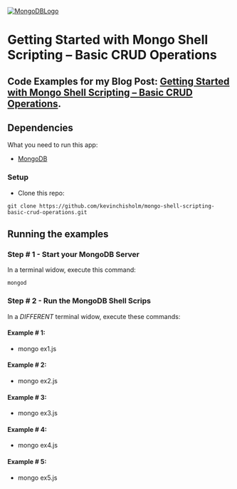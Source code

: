 [![MongoDBLogo](https://sub1.kevinchisholm.com/blog/images/MongoDB-logo.jpg)](http://blog.kevinchisholm.com/javascript/mongodb/getting-started-with-mongo-shell-scripting-basic-crud-operations/)

# Getting Started with Mongo Shell Scripting – Basic CRUD Operations

## Code Examples for my Blog Post: [Getting Started with Mongo Shell Scripting – Basic CRUD Operations](https://blog.kevinchisholm.com/javascript/mongodb/getting-started-with-mongo-shell-scripting-basic-crud-operations/).

## Dependencies

What you need to run this app:

* [MongoDB](https://www.mongodb.com)

### Setup

* Clone this repo: 

```
git clone https://github.com/kevinchisholm/mongo-shell-scripting-basic-crud-operations.git
```

## Running the examples

### Step # 1 - Start your MongoDB Server

In a terminal widow, execute this command:

```
mongod
```
### Step # 2 - Run the MongoDB Shell Scrips

In a *DIFFERENT* terminal widow, execute these commands:

#### Example # 1:

* mongo ex1.js

#### Example # 2:

* mongo ex2.js

#### Example # 3:

* mongo ex3.js

#### Example # 4:

* mongo ex4.js

#### Example # 5:

* mongo ex5.js

